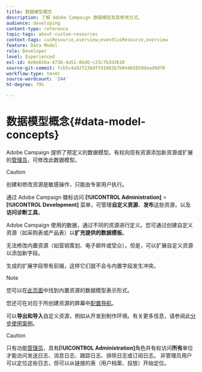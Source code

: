 ```yaml
---
title: 数据模型概念
description: 了解 Adobe Campaign 数据模型及其修改方式。
audience: developing
content-type: reference
topic-tags: about-custom-resources
context-tags: cusResource,overview;eventCusResource,overview
feature: Data Model
role: Developer
level: Experienced
exl-id: 6e9e016a-473b-4a51-8bd6-c23c7b3d3610
source-git-commit: fcb5c4a92f23bdffd1082b7b044b5859dead9d70
workflow-type: tm+mt
source-wordcount: '244'
ht-degree: 79%

---
```


# 数据模型概念{#data-model-concepts}

Adobe Campaign 提供了预定义的数据模型。有权向现有资源添加新资源或扩展的[管理员](../../administration/using/users-management.md#functional-administrators)，可修改此数据模型。

>[!CAUTION]
>
>创建和修改资源是敏感操作，只能由专家用户执行。

通过 Adobe Campaign 徽标访问 **[!UICONTROL Administration]** > **[!UICONTROL Development]** 菜单，可管理&#x200B;**自定义资源**、**发布**&#x200B;这些资源，以及&#x200B;**访问诊断工具**。

Adobe Campaign 使用的数据，通过不同的资源进行定义。您可通过创建自定义资源（如采购表或产品表）以&#x200B;**扩充提供的数据模板**。

无法修改内置资源（如营销策划、电子邮件或受众）。但是，可以扩展自定义资源以添加新字段。

生成的扩展字段带有前缀，这样它们就不会与内置字段发生冲突。

>[!NOTE]
>
>您可以在[此页面](../../developing/using/datamodel-introduction.md)中找到内置资源的数据模型表示形式。

您还可在对应于所创建资源的屏幕中[配置导航](configuring-the-screen-definition.md)。

可以&#x200B;**导出和导入**&#x200B;自定义资源，例如从开发到制作环境。有关更多信息，请参阅此[分步使用案例](../../automating/using/exporting-importing-custom-resources.md)。

>[!CAUTION]
>
>只有功能[管理员](../../administration/using/users-management.md#functional-administrators)，具有&#x200B;**[!UICONTROL Administration]**&#x200B;角色并有权访问&#x200B;**所有**&#x200B;单位才能访问发送日志、消息日志、跟踪日志、排除日志或订阅日志。 非管理员用户可以定位这些日志，但可以从链接的表（用户档案、投放）开始定位。

